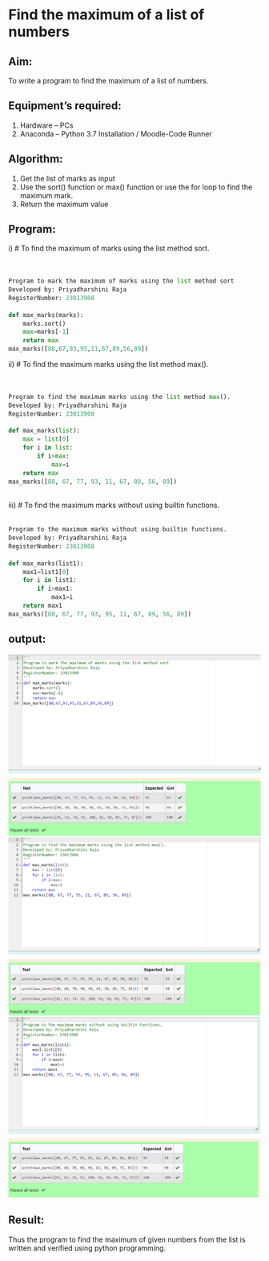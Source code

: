 # Find the maximum of a list of numbers
## Aim:
To write a program to find the maximum of a list of numbers.
## Equipment’s required:
1.	Hardware – PCs
2.	Anaconda – Python 3.7 Installation / Moodle-Code Runner
## Algorithm:
1.	Get the list of marks as input
2.	Use the sort() function or max() function or use the for loop to find the maximum mark.
3.	Return the maximum value
## Program:

i)	# To find the maximum of marks using the list method sort.
```Python


Program to mark the maximum of marks using the list method sort
Developed by: Priyadharshini Raja
RegisterNumber: 23013908

def max_marks(marks):
    marks.sort()
    max=marks[-1]
    return max
max_marks([88,67,93,95,11,67,89,56,89])


```

ii)	# To find the maximum marks using the list method max().
```Python


Program to find the maximum marks using the list method max().
Developed by: Priyadharshini Raja
RegisterNumber: 23013908

def max_marks(list):
    max = list[0]
    for i in list:
        if i>max:
            max=i
    return max
max_marks([88, 67, 77, 93, 11, 67, 89, 56, 89])



```

iii) # To find the maximum marks without using builtin functions.
```Python

Program to the maximum marks without using builtin functions.
Developed by: Priyadharshini Raja
RegisterNumber: 23013908

def max_marks(list1):
    max1=list1[0]
    for i in list1:
        if i>max1:
            max1=i
    return max1
max_marks([88, 67, 77, 93, 95, 11, 67, 89, 56, 89])

```
## output:
![output](<img/3a python ss-1.png>) 
![output](<img/3a python ss-2.png>)
![output](<img/3a python ss-3.png>)

## Result:
Thus the program to find the maximum of given numbers from the list is written and verified using python programming.